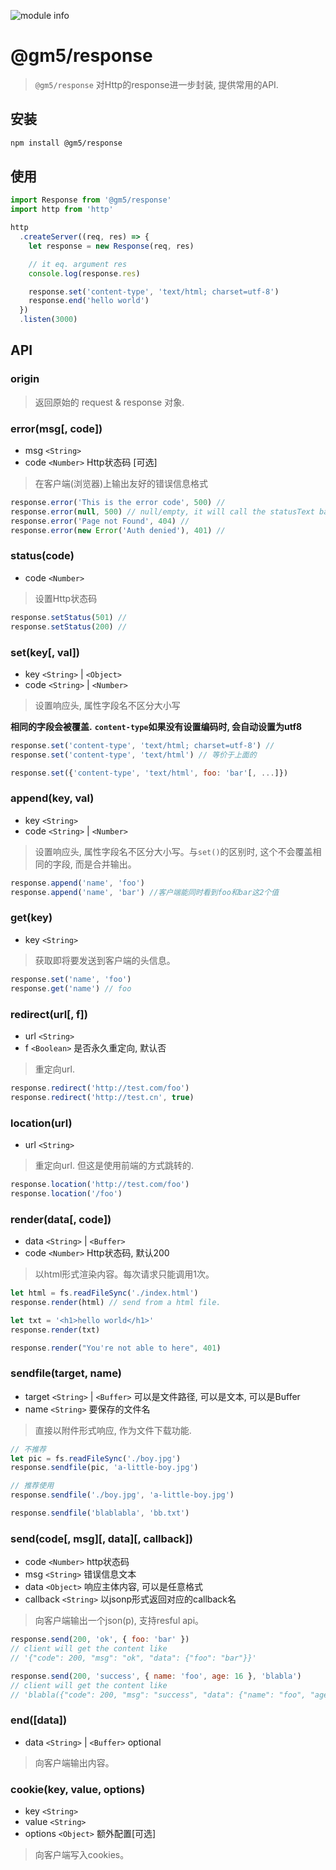 ![module info](https://nodei.co/npm/@gm5/response.png?downloads=true&downloadRank=true&stars=true)

# @gm5/response

> `@gm5/response` 对Http的response进一步封装, 提供常用的API.

## 安装

```bash
npm install @gm5/response
```

## 使用

```javascript
import Response from '@gm5/response'
import http from 'http'

http
  .createServer((req, res) => {
    let response = new Response(req, res)

    // it eq. argument res
    console.log(response.res)

    response.set('content-type', 'text/html; charset=utf-8')
    response.end('hello world')
  })
  .listen(3000)
```

## API


### origin
> 返回原始的 request & response 对象.



### error(msg[, code])

* msg `<String>`
* code `<Number>` Http状态码 [可选]

> 在客户端(浏览器)上输出友好的错误信息格式

```javascript
response.error('This is the error code', 500) //
response.error(null, 500) // null/empty, it will call the statusText back
response.error('Page not Found', 404) //
response.error(new Error('Auth denied'), 401) //
```

### status(code)

* code `<Number>`

> 设置Http状态码

```javascript
response.setStatus(501) //
response.setStatus(200) //
```

### set(key[, val])

* key `<String>` | `<Object>`
* code `<String>` | `<Number>`

> 设置响应头, 属性字段名不区分大小写

**相同的字段会被覆盖.**
**`content-type`如果没有设置编码时, 会自动设置为utf8**

```javascript
response.set('content-type', 'text/html; charset=utf-8') //
response.set('content-type', 'text/html') // 等价于上面的

response.set({'content-type', 'text/html', foo: 'bar'[, ...]})
```

### append(key, val)

* key `<String>`
* code `<String>` | `<Number>`

> 设置响应头, 属性字段名不区分大小写。与`set()`的区别时, 这个不会覆盖相同的字段, 而是合并输出。

```javascript
response.append('name', 'foo')
response.append('name', 'bar') //客户端能同时看到foo和bar这2个值
```

### get(key)

* key `<String>`

> 获取即将要发送到客户端的头信息。

```javascript
response.set('name', 'foo')
response.get('name') // foo
```


### redirect(url[, f])

* url `<String>`
* f `<Boolean>` 是否永久重定向, 默认否

> 重定向url. 

```javascript
response.redirect('http://test.com/foo')
response.redirect('http://test.cn', true)
```

### location(url)

* url `<String>`

> 重定向url. 但这是使用前端的方式跳转的.

```javascript
response.location('http://test.com/foo')
response.location('/foo')
```

### render(data[, code])

* data `<String>` | `<Buffer>`
* code `<Number>` Http状态码, 默认200

> 以html形式渲染内容。每次请求只能调用1次。


```javascript
let html = fs.readFileSync('./index.html')
response.render(html) // send from a html file.

let txt = '<h1>hello world</h1>'
response.render(txt)

response.render("You're not able to here", 401) 
```

### sendfile(target, name)

* target `<String>` | `<Buffer>` 可以是文件路径, 可以是文本, 可以是Buffer
* name `<String>` 要保存的文件名

> 直接以附件形式响应, 作为文件下载功能.

```javascript
// 不推荐
let pic = fs.readFileSync('./boy.jpg')
response.sendfile(pic, 'a-little-boy.jpg') 

// 推荐使用
response.sendfile('./boy.jpg', 'a-little-boy.jpg') 

response.sendfile('blablabla', 'bb.txt') 
```



### send(code[, msg][, data][, callback])

* code `<Number>`  http状态码
* msg `<String>` 错误信息文本
* data `<Object>` 响应主体内容, 可以是任意格式
* callback `<String>` 以jsonp形式返回对应的callback名

> 向客户端输出一个json(p), 支持resful api。


```javascript
response.send(200, 'ok', { foo: 'bar' })
// client will get the content like
// '{"code": 200, "msg": "ok", "data": {"foo": "bar"}}'

response.send(200, 'success', { name: 'foo', age: 16 }, 'blabla')
// client will get the content like
// 'blabla({"code": 200, "msg": "success", "data": {"name": "foo", "age": 16}})'
```

### end([data])

* data `<String>` | `<Buffer>` optional

> 向客户端输出内容。


### cookie(key, value, options)

* key `<String>`
* value `<String>` 
* options `<Object>` 额外配置[可选]

> 向客户端写入cookies。
